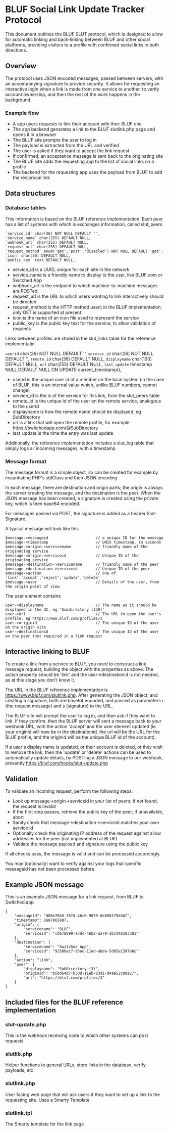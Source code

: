# BLUF Social Link Update Tracker Protocol

This document outlines the BLUF SLUT protocol, which is designed to allow for automatic linking and 
back-linking between BLUF and other social platforms, providing visitors to a profile with confirmed
social links in both directions.

## Overview
The protocol uses JSON encoded messages, passed between servers, with an accompanying signature to provide
security. It allows for requesting an interactive login when a link is made from one service to another,
to verify account ownership, and then the rest of the work happens in the background.

### Example flow
+ A app users requests to link their account with their BLUF one
+ The app backend generates a link to the BLUF slutlink.php page and opens it in a browser
+ The BLUF site prompts the user to log in
+ The payload is extracted from the URL and verified
+ The user is asked if they want to accept the link request
+ If confirmed, an acceptance message is sent back to the originating site
+ The BLUF site adds the requesting app to the list of social links on a profile
+ The backend for the requesting app uses the payload from BLUF to add the reciprocal link

## Data structures

### Database tables
This information is based on the BLUF reference implementation. Each peer has a list of systems with
which is exchanges information, called slut_peers

	`service_id` char(36) NOT NULL DEFAULT '',
  	`service_name` char(255) DEFAULT NULL,
  	`webhook_url` char(255) DEFAULT NULL,
  	`request_url` char(255) DEFAULT NULL,
  	`request_method` enum('get','post','disabled') NOT NULL DEFAULT 'get',
  	`icon` char(50) DEFAULT NULL,
  	`public_key` text DEFAULT NULL,
  
+ service_id is a UUID, unique for each site in the network
+ service_name is a friendly name to display to the user, like BLUF.com or Switched App
+ webhook_url is the endpoint to which machine-to-machine messages are POSTed
+ request_url is the URL to which users wanting to link interactively should be directed
+ request_method is the HTTP method used; in the BLUF implementation, only GET is supported at present
+ icon is the name of an icon file used to represent the service
+ public_key is the public key text for the service, to allow validation of requests

Links between profiles are stored in the slut_links table for the reference implementatin

  `userid` char(36) NOT NULL DEFAULT '',
  `service_id` char(36) NOT NULL DEFAULT '',
  `remote_id` char(36) DEFAULT NULL,
  `displayname` char(100) DEFAULT NULL,
  `url` char(255) DEFAULT NULL,
  `last_update` timestamp NULL DEFAULT NULL ON UPDATE current_timestamp(),

+ userid is the unique user id of a member on the local system (in the case of BLUF, this is an internal value which, unlike BLUF numbers, cannot change)
+ service_id is the is of the service for this link, from the slut_peers table
+ remote_id is the unique id of the user on the remote service, analogous to the userid
+ displayname is how the remote name should be displayed, eg SubDirectory
+ url is a link that will open the remote profile, for example https://switchedapp.com/@SubDirectory
+ last_update is the time the entry was last update

Additionally, the reference implementation includes a slut_log table that simply logs all incoming messages, with a timestamp

### Message format
The message format is a simple object, so can be created for example by instantiating PHP's stdClass and then JSON encoding

In each message, there are destination and origin parts; the origin is always the server creating the message, and the destination is the peer.
When the JSON message has been created, a signature is created using the private key, which is then base64 encoded.

For messages passed via POST, the signature is added as a header Slut-Signature.

A typical message will look like this

	$message->messageid  					// a unique ID for the message
	$message->timestamp  					// UNIX timestamp, in seconds
	$message->origin->servicename 	 		// friendly name of the originating service
	$message->origin->serviceid		 		// Unique ID of the originating service
	$message->destination->servicename  	// friendly name of the peer
	$message->destination->serviceid  		// Unique ID of the peer
	$message->action 						// one of 'link','accept','reject','update','delete'
	$message->user 							// Details of the user, from the origin point of view
	
The user element contains

	user->displayname						// The name as it should be displayed in the UI, eg 'Subdirectory (330)'
	user->url								// The URL to open the user's profile, eg https://www.bluf.com/profiles/3
	user->originid							// The unique ID of the user on the origin site
	user->destinationid						// The unique ID of the user on the peer (not required in a link request
	
## Interactive linking to BLUF
To create a link from a service to BLUF, you need to construct a link message request, building the object with the properties as above. The action
property should be 'link' and the user->destinationid is not needed, as at this stage you don't know it.

The URL in the BLUF reference implementation is https://www.bluf.com/slutlink.php. After generating the JSON object, and creating a signature,
both are base64 encoded, and passed as parameters r (the request message) and s (signature) to the URL.

The BLUF site will prompt the user to log in, and then ask if they want to link. If they confirm, then the BLUF server will sent a message back to your
webhook URL, with the action 'accept' and the user element updated (ie your originid will now be in the destinationid, the url will be the URL for
the BLUF profile, and the originid will be the unique BLUF id of the account).

If a user's display name is updated, or their account is deleted, or they wish to remove the link, then the 'update' or 'delete' actions can be used
to automatically update details, by POSTing a JSON message to our webhook, presently https://bluf.com/hooks/slut-update.php 

## Validation
To validate an incoming request, perform the following steps:

+ Look up message->origin->serviceid in your list of peers; if not found, the request is invalid
+ If the first step passes, retrieve the public key of the peer; if unavailable, abort
+ Sanity check that message->destination->serviceid matches your own service id
+ Optionally check the originating IP address of the request against allow addresses for the peer (not implemented at BLUF)
+ Validate the message payload and signature using the public key

If all checks pass, the message is valid and can be processed accordingly.

You may (optionally) want to verify against your logs that specific messageid has not been processed before.

## Example JSON message
This is an example JSON message for a link request, from BLUF to Switched.app

	{
  		"messageid": "d86e76b5-35f0-46c6-9670-0e880179dd4f",
  		"timestamp": 1687865887,
  		"origin": {
			"servicename": "BLUF",
			"serviceid": "cda78899-a7dc-46b2-a279-1bcd48503381"
  		},
  		"destination": {
			"servicename": "Switched App",
			"serviceid": "9258bec7-95ac-11ed-abda-5d65e1397bbc"
  		},
  		"action": "link",
  		"user": {
			"displayname": "SubDirectory (3)",
			"originid": "b5bd64d7-b30d-11eb-83d1-d4ae52c98a27",
			"url": "https://bluf.com/profiles/3"
  		}
	}

## Included files for the BLUF reference implementation

### slut-update.php
This is the webhook receiving code to which other systems can post requests

### slutlib.php
Helper functions to general URLs, store links in the database, verify payloads, etc

### slutlink.php
User facing web page that will ask users if they want to set up a link to the requesting site. Uses a Smarty Template

### slutlink.tpl
The Smarty template for the link page
